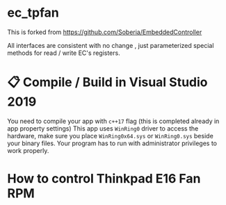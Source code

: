 # ec_tpfan

This is forked from https://github.com/Soberia/EmbeddedController

All interfaces are consistent with no change , just parameterized special methods for read / write EC's registers.

# **📋 Compile / Build in Visual Studio 2019**
You need to compile your app with `c++17` flag (this is completed already in app property settings)
This app uses `WinRing0` driver to access the hardware, make sure you place `WinRing0x64.sys` or `WinRing0.sys` beside your binary files.
Your program has to run with administrator privileges to work properly.

# How to control Thinkpad E16 Fan RPM
